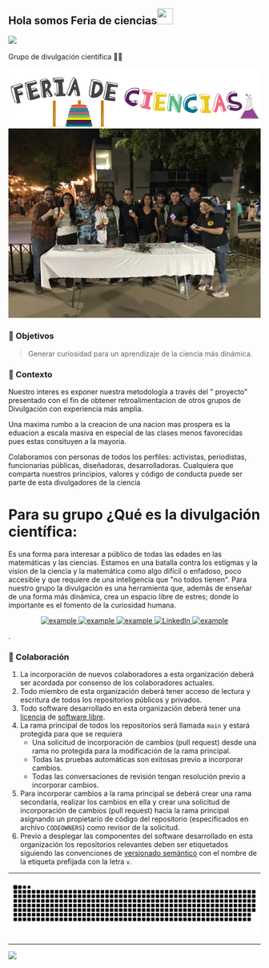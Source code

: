 ## Hola  somos  Feria de ciencias<img src = "https://raw.githubusercontent.com/MartinHeinz/MartinHeinz/master/wave.gif" width = 32px height = 32px> 
<p>
  <a href="https://github.com/ErikFantomex"><img src="https://readme-typing-svg.herokuapp.com?&font=IBM+Plex+Sans&color=abcdef&size=20&lines=Bienvenidos+a+nuestra+Organizacion+en+GitHub!;Somos+feria+de+ciencias;" /></a>
</p>
<p>
Grupo de divulgación científica 🔭🔬
</p>
<img src="https://github.com/Feria-de-ciencias/.github/blob/main/profile/Screenshot%20from%202023-06-08%2002-21-08.png" alt="banner"/>

<img src="https://github.com/Feria-de-ciencias/.github/blob/main/profile/WhatsApp%20Image%202023-05-29%20at%207.25.19%20AM.jpeg" alt="banner"/>

### 🎯 Objetivos

> Generar curiosidad para un aprendizaje de la ciencia más dinámica.

### 🌱 Contexto

Nuestro interes es exponer nuestra metodología a través del " proyecto" presentado con el fin de obtener retroalimentacion de otros grupos de Divulgación con experiencia más amplia.

Una maxima rumbo a la creacion de una nacion mas prospera es la eduacion a escala masiva en especial de las clases menos favorecidas pues  estas consituyen a la mayoria.

Colaboramos con personas de todos los perfiles: activistas, periodistas, funcionarias públicas, diseñadoras, desarrolladoras. Cualquiera que comparta nuestros principios, valores y código de conducta puede ser parte de esta divulgadores de la ciencia 

# Para su grupo ¿Qué es la divulgación científica:

Es una forma para interesar a público de todas las edades en las matemáticas y las ciencias. Estamos en una batalla contra los estigmas y la vision de la ciencia y la matemática como algo difícil o enfadoso, poco accesible y que requiere de una inteligencia que "no todos tienen". Para nuestro grupo la divulgación es una herramienta que, además de enseñar de una forma más dinámica, crea un espacio libre de estres; donde lo importante es el fomento de la curiosidad humana.

<p align ="center">
  <a  href="https://clubdeciencias.vercel.app/" target="_blank">
    <img src="https://img.shields.io/badge/My_Website-000000?style=for-the-badge&logo=Microsoft-edge&logoColor=white" alt="example"/>
  </a>
  <a href="https://clubdeciencias.vercel.app/" target="_blank">
      <img src="https://img.shields.io/badge/Hashnode-2962FF?style=for-the-badge&logo=hashnode&logoColor=white" alt="example"/>
  </a>	
  <a href="mailto:horacio.araiza.gonzalez@gmail.com?subject=Feedback%20From%20Github&body=Hello," target="_blank">
    <img src="https://img.shields.io/badge/Gmail-D14836?style=for-the-badge&logo=gmail&logoColor=white" alt="example"/>
  </a>
   <a href="https://www.linkedin.com/in/horacio-araiza-gonzalez-3461a51b1/" target="_blank">
    <img alt="LinkedIn" src="https://img.shields.io/badge/LinkedIn-0077B5?style=for-the-badge&logo=linkedin&logoColor=white">
  </a>   
 
  </a>  


  <a href="https://medium.com/@a217213318" target="_blank">
      <img src="https://img.shields.io/badge/Medium-black.svg?style=for-the-badge&logo=Medium&logoColor=white" alt="example"/>
    </a>
  </p>


<p > .
</p>



### 🤝 Colaboración

1. La incorporación de nuevos colaboradores a esta organización deberá
   ser acordada por consenso de los colaboradores actuales.
2. Todo miembro de esta organización deberá tener acceso de lectura y
   escritura de todos los repositorios públicos y privados.
3. Todo software desarrollado en esta organización deberá tener una
   [licencia](https://gplv3.fsf.org/wiki/index.php/Compatible_licenses)
   de [software libre](https://www.gnu.org/philosophy/free-sw.es.html).
4. La rama principal de todos los repositorios será llamada `main` y
   estará protegida para que se requiera
   - Una solicitud de incorporación de cambios (pull request) desde
     una rama no protegida para la modificación de la rama principal.
   - Todas las pruebas automáticas son exitosas previo a incorporar
     cambios.
   - Todas las conversaciones de revisión tengan resolución previo a
     incorporar cambios.
5. Para incorporar cambios a la rama principal se deberá crear una
   rama secondaria, realizar los cambios en ella y crear una solicitud
   de incorporación de cambios (pull request) hacia la rama principal
   asignando un propietario de código del repositorio (especificados
   en archivo `CODEOWNERS`) como revisor de la solicitud.
6. Previo a desplegar las componentes del software desarrollado en
   esta organización los repositorios relevantes deben ser etiquetados
   siguiendo las convenciones de [versionado
   semántico](https://semver.org/) con el nombre de la etiqueta
   prefijada con la letra `v`.


<!--
### Automation Tools
<p
  <a href="https://www.selenium.dev/" target="_blank">
    <img alt="Selenium" src="https://img.shields.io/badge/Selenium-43B02A?style=for-the-badge&logo=Selenium&logoColor=white">
  </a>
  <a href="https://www.selenium.dev/" target="_blank">
    <img alt="Arduino" src="https://img.shields.io/badge/-Arduino-00979D?style=for-the-badge&logo=Arduino&logoColor=white">
  </a>

 </p>

-->

----

<p align="center">
  <img  src="https://raw.githubusercontent.com/Elanza-48/Elanza-48/main/resources/img/github-contribution-grid-snake.svg"
    alt="example" />
</p>

------
![](https://hit.yhype.me/github/profile?user_id=101701760)


<!---
## Intereses de la comunidad
- 👀 Interesados en la divulgacion de la ciencia: 
- >
